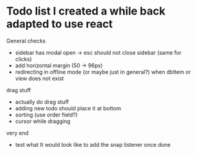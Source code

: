 # Todo list I created a while back adapted to use react

General checks

- sidebar has modal open -> esc should not close sidebar (same for clicks)
- add horizontal margin (50 -> 96px)
- redirecting in offline mode (or maybe just in general?) when dbItem or view does not exist

drag stuff

- actually do drag stuff
- adding new todo should place it at bottom
- sorting (use order field?)
- cursor while dragging

very end

- test what It would look like to add the snap listener once done
